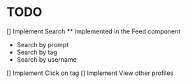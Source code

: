 # TODO

[] Implement Search
\*\* Implemented in the Feed component

- Search by prompt
- Search by tag
- Search by username

[] Implement Click on tag
[] Implement View other profiles
